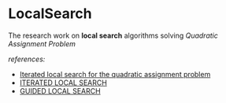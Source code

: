 # LocalSearch
The research work on **local search** algorithms solving *Quadratic Assignment Problem*

*references:*
 - [Iterated local search for the quadratic assignment problem](https://archive.alvb.in/msc/04_infoea/seminar/papers/ILS_QAP_Stutzle.pdf )<br>
 - [ITERATED LOCAL SEARCH](https://sci2s.ugr.es/sites/default/files/files/Teaching/OtherPostGraduateCourses/Metaheuristicas/ILS.pdf) <br>
 - [GUIDED LOCAL SEARCH](https://www.bracil.net/CSP/papers/VTA-GLS-Handbook2010.pdf)
